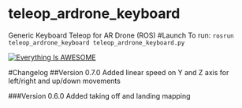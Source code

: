 # teleop_ardrone_keyboard
Generic Keyboard Teleop for AR Drone (ROS)
#Launch
To run: `rosrun teleop_ardrone_keyboard teleop_ardrone_keyboard.py`

[![Everything Is AWESOME](https://www.youtube.com/watch?v=5HnVKdOKKDg/0.jpg)](https://www.youtube.com/watch?v=5HnVKdOKKDg "Everything Is AWESOME")

#Changelog
##Version 0.7.0
Added linear speed on Y and Z axis for left/right and up/down movements

###Version 0.6.0
Added taking off and landing mapping
